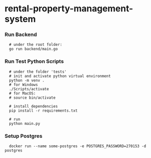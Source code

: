 # rental-property-management-system

### Run Backend

```shell
  # under the root folder:
  go run backend/main.go
```

### Run Test Python Scripts

```shell
  # under the folder 'tests'
  # init and activate python virtual environment
  python -m venv .
  # for Windows
  ./Scripts/activate 
  # for MacOS: 
  # source bin/activate
  
  # install dependencies
  pip install -r requirements.txt

  # run
  python main.py
```

### Setup Postgres

```shell
  docker run --name some-postgres -e POSTGRES_PASSWORD=270153 -d postgres
```
